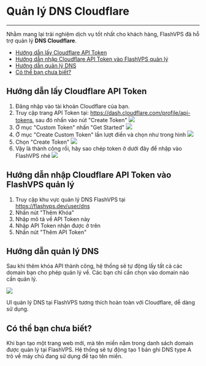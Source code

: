 # Quản lý DNS Cloudflare

---

Nhằm mang lại trải nghiệm dịch vụ tốt nhất cho khách hàng, FlashVPS đã hỗ trợ quản lý **DNS Cloudflare**.

<!-- TOC -->

- [Hướng dẫn lấy Cloudflare API Token](#hướng-dẫn-lấy-cloudflare-api-token)
- [Hướng dẫn nhập Cloudflare API Token vào FlashVPS quản lý](#hướng-dẫn-nhập-cloudflare-api-token-vào-flashvps-quản-lý)
- [Hướng dẫn quản lý DNS](#hướng-dẫn-quản-lý-dns)
- [Có thể bạn chưa biết?](#có-thể-bạn-chưa-biết)

<!-- /TOC -->

<a id="markdown-hướng-dẫn-lấy-cloudflare-api-token" name="hướng-dẫn-lấy-cloudflare-api-token"></a>
## Hướng dẫn lấy Cloudflare API Token

1. Đăng nhập vào tài khoản Cloudflare của bạn.
2. Truy cập trang API Token tại: https://dash.cloudflare.com/profile/api-tokens, sau đó nhấn vào nút "Create Token"
   ![](/vendor/docs/images/cloudflare01.png)
3. Ở mục "Custom Token" nhấn "Get Started"
   ![](/vendor/docs/images/cloudflare02.png)
4. Ở mục "Create Custom Token" lần lượt điền và chọn như trong hình
   ![](/vendor/docs/images/cloudflare03.png)
5. Chọn "Create Token"
   ![](/vendor/docs/images/cloudflare04.png)
6. Vậy là thành công rồi, hãy sao chép token ở dưới đây để nhập vào FlashVPS nhé
   ![](/vendor/docs/images/cloudflare05.png)

<a id="markdown-hướng-dẫn-nhập-cloudflare-api-token-vào-flashvps-quản-lý" name="hướng-dẫn-nhập-cloudflare-api-token-vào-flashvps-quản-lý"></a>
## Hướng dẫn nhập Cloudflare API Token vào FlashVPS quản lý

1. Truy cập khu vực quản lý DNS FlashVPS tại https://flashvps.dev/user/dns
2. Nhấn nút "Thêm Khóa"
3. Nhập mô tả về API Token này
4. Nhập API Token nhận được ở trên
5. Nhấn nút "Thêm API Token"

<a id="markdown-hướng-dẫn-quản-lý-dns" name="hướng-dẫn-quản-lý-dns"></a>
## Hướng dẫn quản lý DNS

Sau khi thêm khóa API thành công, hệ thống sẽ tự động lấy tất cả các domain bạn cho phép quản lý về.
Các bạn chỉ cần chọn vào domain nào cần quản lý.

![](/vendor/docs/images/cloudflare06.png)

UI quản lý DNS tại FlashVPS tương thích hoàn toàn với Cloudflare, dễ dàng sử dụng.

<a id="markdown-có-thể-bạn-chưa-biết" name="có-thể-bạn-chưa-biết"></a>
## Có thể bạn chưa biết?

Khi bạn tạo một trang web mới, mà tên miền nằm trong danh sách domain được quản lý tại FlashVPS.
Hệ thống sẽ tự động tạo 1 bản ghi DNS type A trỏ về máy chủ đang sử dụng để tạo tên miền.
